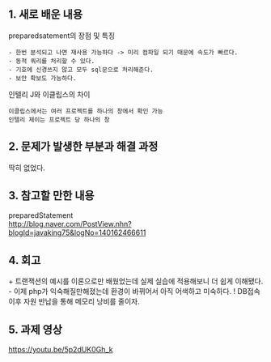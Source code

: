## 1. 새로 배운 내용
preparedsatement의 장점 및 특징
~~~
- 한번 분석되고 나면 재사용 가능하다 -> 미리 컴파일 되기 때문에 속도가 빠르다.
- 동적 쿼리를 처리할 수 있다.
- 기호에 신경쓰지 않고 모두 sql문으로 처리해준다.
- 보안 확보도 가능하다.
~~~

인텔리 J와 이클립스의 차이
~~~
이클립스에서는 여러 프로젝트를 하나의 창에서 확인 가능
인텔리 제이는 프로젝트 당 하나의 창
~~~

## 2. 문제가 발생한 부분과 해결 과정
딱히 없었다.

## 3. 참고할 만한 내용
preparedStatement  
http://blog.naver.com/PostView.nhn?blogId=javaking75&logNo=140162466611

## 4. 회고
\+ 트랜잭션의 예시를 이론으로만 배웠었는데 실제 실습에 적용해보니 더 쉽게 이해됐다.
\- 이제 php가 익숙해질만해졌는데 환경이 바뀌어서 아직 어색하고 미숙하다.
\! DB접속 이후 자원 반납을 통해 메모리 낭비를 줄이자.

## 5. 과제 영상
https://youtu.be/5p2dUK0Gh_k  

